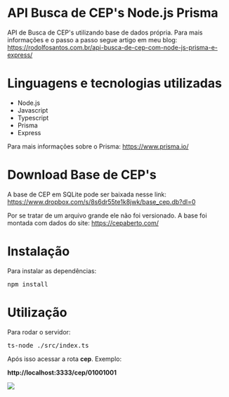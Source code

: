 # API Busca de CEP's Node.js Prisma
API de Busca de CEP's utilizando base de dados própria. 
Para mais informações e o passo a passo segue artigo em meu blog: 
https://rodolfosantos.com.br/api-busca-de-cep-com-node-js-prisma-e-express/

# Linguagens e tecnologias utilizadas
- Node.js 
- Javascript
- Typescript
- Prisma
- Express

Para mais informações sobre o Prisma: https://www.prisma.io/

# Download Base de CEP's
A base de CEP em SQLite pode ser baixada nesse link: https://www.dropbox.com/s/8s6dr55te1k8jwk/base_cep.db?dl=0


Por se tratar de um arquivo grande ele não foi versionado.
A base foi montada com dados do site: https://cepaberto.com/

# Instalação
Para instalar as dependências:

<pre>
npm install
</pre>

# Utilização
Para rodar o servidor:

<pre>
ts-node ./src/index.ts
</pre>

Após isso acessar a rota **cep**. Exemplo:

**http://localhost:3333/cep/01001001**


<img src="https://rodolfosantos.com.br/wp-content/uploads/2020/06/resultado-final-consulta-cep-prisma.png" />
